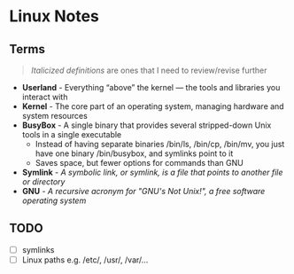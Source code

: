 # Linux Notes

## Terms

> *Italicized definitions* are ones that I need to review/revise further

- **Userland** - Everything “above” the kernel — the tools and libraries you interact with
- **Kernel** - The core part of an operating system, managing hardware and system resources
- **BusyBox** - A single binary that provides several stripped-down Unix tools in a single executable
  - Instead of having separate binaries /bin/ls, /bin/cp, /bin/mv, you just have one binary /bin/busybox, and symlinks point to it
  - Saves space, but fewer options for commands than GNU
- **Symlink** - *A symbolic link, or symlink, is a file that points to another file or directory*
- **GNU** - *A recursive acronym for "GNU's Not Unix!", a free software operating system*

## TODO

- [ ] symlinks
- [ ] Linux paths e.g. /etc/, /usr/, /var/...
